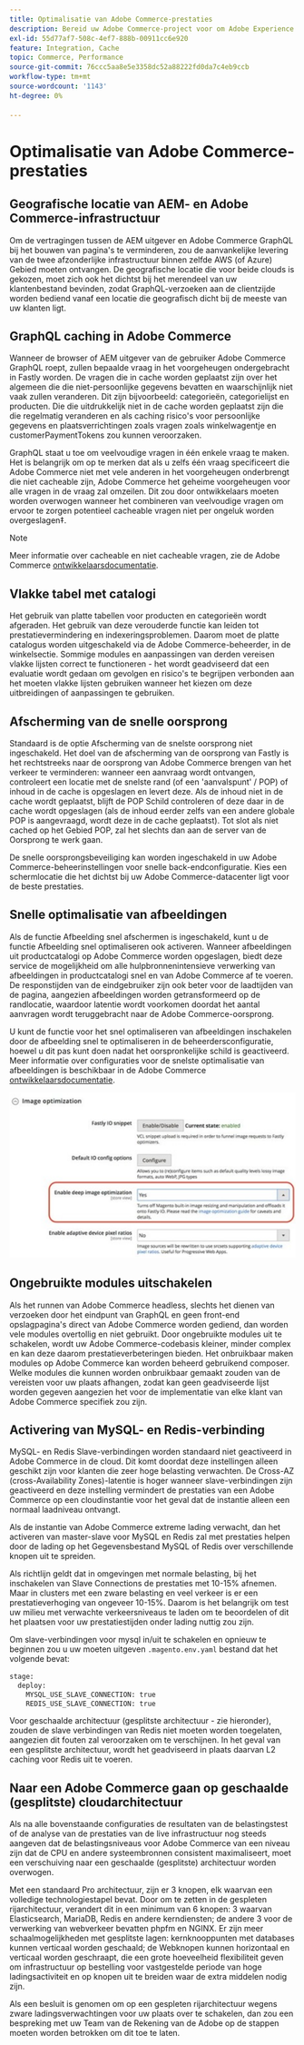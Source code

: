 ```yaml
---
title: Optimalisatie van Adobe Commerce-prestaties
description: Bereid uw Adobe Commerce-project voor om Adobe Experience Manager als CMS te gebruiken door enkele standaardinstellingen te wijzigen.
exl-id: 55d77af7-508c-4ef7-888b-00911cc6e920
feature: Integration, Cache
topic: Commerce, Performance
source-git-commit: 76ccc5aa8e5e3358dc52a88222fd0da7c4eb9ccb
workflow-type: tm+mt
source-wordcount: '1143'
ht-degree: 0%

---
```


# Optimalisatie van Adobe Commerce-prestaties

## Geografische locatie van AEM- en Adobe Commerce-infrastructuur

Om de vertragingen tussen de AEM uitgever en Adobe Commerce GraphQL bij het bouwen van pagina&#39;s te verminderen, zou de aanvankelijke levering van de twee afzonderlijke infrastructuur binnen zelfde AWS (of Azure) Gebied moeten ontvangen. De geografische locatie die voor beide clouds is gekozen, moet zich ook het dichtst bij het merendeel van uw klantenbestand bevinden, zodat GraphQL-verzoeken aan de clientzijde worden bediend vanaf een locatie die geografisch dicht bij de meeste van uw klanten ligt.

## GraphQL caching in Adobe Commerce

Wanneer de browser of AEM uitgever van de gebruiker Adobe Commerce GraphQL roept, zullen bepaalde vraag in het voorgeheugen ondergebracht in Fastly worden. De vragen die in cache worden geplaatst zijn over het algemeen die die niet-persoonlijke gegevens bevatten en waarschijnlijk niet vaak zullen veranderen. Dit zijn bijvoorbeeld: categorieën, categorielijst en producten. Die die uitdrukkelijk niet in de cache worden geplaatst zijn die die regelmatig veranderen en als caching risico&#39;s voor persoonlijke gegevens en plaatsverrichtingen zoals vragen zoals winkelwagentje en customerPaymentTokens zou kunnen veroorzaken.

GraphQL staat u toe om veelvoudige vragen in één enkele vraag te maken. Het is belangrijk om op te merken dat als u zelfs één vraag specificeert die Adobe Commerce niet met vele anderen in het voorgeheugen onderbrengt die niet cacheable zijn, Adobe Commerce het geheime voorgeheugen voor alle vragen in de vraag zal omzeilen. Dit zou door ontwikkelaars moeten worden overwogen wanneer het combineren van veelvoudige vragen om ervoor te zorgen potentieel cacheable vragen niet per ongeluk worden overgeslagen‡.

>[!NOTE]
>
> Meer informatie over cacheable en niet cacheable vragen, zie de Adobe Commerce [ontwikkelaarsdocumentatie](https://devdocs.magento.com/guides/v2.4/graphql/caching.html).

## Vlakke tabel met catalogi

Het gebruik van platte tabellen voor producten en categorieën wordt afgeraden. Het gebruik van deze verouderde functie kan leiden tot prestatievermindering en indexeringsproblemen. Daarom moet de platte catalogus worden uitgeschakeld via de Adobe Commerce-beheerder, in de winkelsectie. Sommige modules en aanpassingen van derden vereisen vlakke lijsten correct te functioneren - het wordt geadviseerd dat een evaluatie wordt gedaan om gevolgen en risico&#39;s te begrijpen verbonden aan het moeten vlakke lijsten gebruiken wanneer het kiezen om deze uitbreidingen of aanpassingen te gebruiken.

## Afscherming van de snelle oorsprong

Standaard is de optie Afscherming van de snelste oorsprong niet ingeschakeld. Het doel van de afscherming van de oorsprong van Fastly is het rechtstreeks naar de oorsprong van Adobe Commerce brengen van het verkeer te verminderen: wanneer een aanvraag wordt ontvangen, controleert een locatie met de snelste rand (of een &#39;aanvalspunt&#39; / POP) of inhoud in de cache is opgeslagen en levert deze. Als de inhoud niet in de cache wordt geplaatst, blijft de POP Schild controleren of deze daar in de cache wordt opgeslagen (als de inhoud eerder zelfs van een andere globale POP is aangevraagd, wordt deze in de cache geplaatst). Tot slot als niet cached op het Gebied POP, zal het slechts dan aan de server van de Oorsprong te werk gaan.

De snelle oorsprongsbeveiliging kan worden ingeschakeld in uw Adobe Commerce-beheerinstellingen voor snelle back-endconfiguratie. Kies een schermlocatie die het dichtst bij uw Adobe Commerce-datacenter ligt voor de beste prestaties.

## Snelle optimalisatie van afbeeldingen

Als de functie Afbeelding snel afschermen is ingeschakeld, kunt u de functie Afbeelding snel optimaliseren ook activeren. Wanneer afbeeldingen uit productcatalogi op Adobe Commerce worden opgeslagen, biedt deze service de mogelijkheid om alle hulpbronnenintensieve verwerking van afbeeldingen in productcatalogi snel en van Adobe Commerce af te voeren. De responstijden van de eindgebruiker zijn ook beter voor de laadtijden van de pagina, aangezien afbeeldingen worden getransformeerd op de randlocatie, waardoor latentie wordt voorkomen doordat het aantal aanvragen wordt teruggebracht naar de Adobe Commerce-oorsprong.

U kunt de functie voor het snel optimaliseren van afbeeldingen inschakelen door de afbeelding snel te optimaliseren in de beheerdersconfiguratie, hoewel u dit pas kunt doen nadat het oorspronkelijke schild is geactiveerd. Meer informatie over configuraties voor de snelste optimalisatie van afbeeldingen is beschikbaar in de Adobe Commerce [ontwikkelaarsdocumentatie](https://devdocs.magento.com/cloud/cdn/fastly-image-optimization.html).

![Screenshot van de instellingen voor snelle optimalisatie van afbeeldingen in Adobe Commerce Admin](../assets/commerce-at-scale/image-optimization.svg)

## Ongebruikte modules uitschakelen

Als het runnen van Adobe Commerce headless, slechts het dienen van verzoeken door het eindpunt van GraphQL en geen front-end opslagpagina&#39;s direct van Adobe Commerce worden gediend, dan worden vele modules overtollig en niet gebruikt. Door ongebruikte modules uit te schakelen, wordt uw Adobe Commerce-codebasis kleiner, minder complex en kan deze daarom prestatieverbeteringen bieden. Het onbruikbaar maken modules op Adobe Commerce kan worden beheerd gebruikend composer. Welke modules die kunnen worden onbruikbaar gemaakt zouden van de vereisten voor uw plaats afhangen, zodat kan geen geadviseerde lijst worden gegeven aangezien het voor de implementatie van elke klant van Adobe Commerce specifiek zou zijn.

## Activering van MySQL- en Redis-verbinding

MySQL- en Redis Slave-verbindingen worden standaard niet geactiveerd in Adobe Commerce in de cloud. Dit komt doordat deze instellingen alleen geschikt zijn voor klanten die zeer hoge belasting verwachten. De Cross-AZ (cross-Availability Zones)-latentie is hoger wanneer slave-verbindingen zijn geactiveerd en deze instelling vermindert de prestaties van een Adobe Commerce op een cloudinstantie voor het geval dat de instantie alleen een normaal laadniveau ontvangt.

Als de instantie van Adobe Commerce extreme lading verwacht, dan het activeren van master-slave voor MySQL en Redis zal met prestaties helpen door de lading op het Gegevensbestand MySQL of Redis over verschillende knopen uit te spreiden.

Als richtlijn geldt dat in omgevingen met normale belasting, bij het inschakelen van Slave Connections de prestaties met 10-15% afnemen. Maar in clusters met een zware belasting en veel verkeer is er een prestatieverhoging van ongeveer 10-15%. Daarom is het belangrijk om test uw milieu met verwachte verkeersniveaus te laden om te beoordelen of dit het plaatsen voor uw prestatiestijden onder lading nuttig zou zijn.

Om slave-verbindingen voor mysql in/uit te schakelen en opnieuw te beginnen zou u uw moeten uitgeven `.magento.env.yaml` bestand dat het volgende bevat:

```
stage:
  deploy:
    MYSQL_USE_SLAVE_CONNECTION: true
    REDIS_USE_SLAVE_CONNECTION: true
```

Voor geschaalde architectuur (gesplitste architectuur - zie hieronder), zouden de slave verbindingen van Redis niet moeten worden toegelaten, aangezien dit fouten zal veroorzaken om te verschijnen. In het geval van een gesplitste architectuur, wordt het geadviseerd in plaats daarvan L2 caching voor Redis uit te voeren.

## Naar een Adobe Commerce gaan op geschaalde (gesplitste) cloudarchitectuur

Als na alle bovenstaande configuraties de resultaten van de belastingstest of de analyse van de prestaties van de live infrastructuur nog steeds aangeven dat de belastingsniveaus voor Adobe Commerce van een niveau zijn dat de CPU en andere systeembronnen consistent maximaliseert, moet een verschuiving naar een geschaalde (gesplitste) architectuur worden overwogen.

Met een standaard Pro architectuur, zijn er 3 knopen, elk waarvan een volledige technologiestapel bevat. Door om te zetten in de gespleten rijarchitectuur, verandert dit in een minimum van 6 knopen: 3 waarvan Elasticsearch, MariaDB, Redis en andere kerndiensten; de andere 3 voor de verwerking van webverkeer bevatten phpfm en NGINX. Er zijn meer schaalmogelijkheden met gesplitste lagen: kernknooppunten met databases kunnen verticaal worden geschaald; de Webknopen kunnen horizontaal en verticaal worden geschraapt, die een grote hoeveelheid flexibiliteit geven om infrastructuur op bestelling voor vastgestelde periode van hoge ladingsactiviteit en op knopen uit te breiden waar de extra middelen nodig zijn.

Als een besluit is genomen om op een gespleten rijarchitectuur wegens zware ladingsverwachtingen voor uw plaats over te schakelen, dan zou een bespreking met uw Team van de Rekening van de Adobe op de stappen moeten worden betrokken om dit toe te laten.
